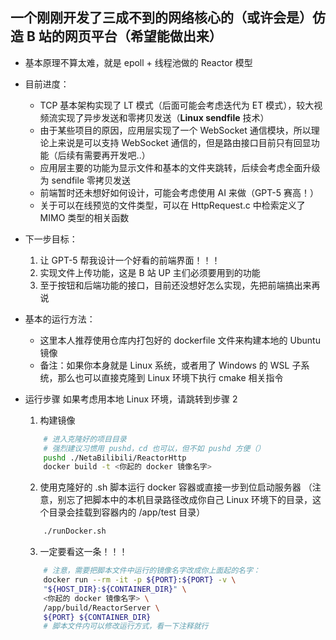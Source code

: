 ## 一个刚刚开发了三成不到的网络核心的（或许会是）仿造 B 站的网页平台（希望能做出来）

- 基本原理不算太难，就是 epoll + 线程池做的 Reactor 模型
- 目前进度：
  - TCP 基本架构实现了 LT 模式（后面可能会考虑迭代为 ET 模式），较大视频流实现了异步发送和零拷贝发送（**Linux sendfile** 技术）
  - 由于某些项目的原因，应用层实现了一个 WebSocket 通信模块，所以理论上来说是可以支持 WebSocket 通信的，但是路由接口目前只有回显功能（后续有需要再开发吧..）
  - 应用层主要的功能为显示文件和基本的文件夹跳转，后续会考虑全面升级为 sendfile 零拷贝发送
  - 前端暂时还未想好如何设计，可能会考虑使用 AI 来做（GPT-5 赛高！）
  - 关于可以在线预览的文件类型，可以在 HttpRequest.c 中检索定义了 MIMO 类型的相关函数

- 下一步目标：
    1. 让 GPT-5 帮我设计一个好看的前端界面！！！
    2. 实现文件上传功能，这是 B 站 UP 主们必须要用到的功能
    3. 至于按钮和后端功能的接口，目前还没想好怎么实现，先把前端搞出来再说


- 基本的运行方法：
    - 这里本人推荐使用仓库内打包好的 dockerfile 文件来构建本地的 Ubuntu 镜像
    - 备注：如果你本身就是 Linux 系统，或者用了 Windows 的 WSL 子系统，那么也可以直接克隆到 Linux 环境下执行 cmake 相关指令
- 运行步骤
    如果考虑用本地 Linux 环境，请跳转到步骤 2
    1. 构建镜像
    ``` bash
        # 进入克隆好的项目目录
        # 强烈建议习惯用 pushd，cd 也可以，但不如 pushd 方便（）
        pushd ./NetaBilibili/ReactorHttp
        docker build -t <你起的 docker 镜像名字>
    ```
    2. 使用克隆好的 .sh 脚本运行 docker 容器或直接一步到位启动服务器 
    （注意，别忘了把脚本中的本机目录路径改成你自己 Linux 环境下的目录，这个目录会挂载到容器内的 /app/test 目录）
    ``` bash
        ./runDocker.sh
    ```
    3. 一定要看这一条！！！
    ``` bash
        # 注意，需要把脚本文件中运行的镜像名字改成你上面起的名字：
        docker run --rm -it -p ${PORT}:${PORT} -v \
        "${HOST_DIR}:${CONTAINER_DIR}" \
        <你起的 docker 镜像名字> \
        /app/build/ReactorServer \
        ${PORT} ${CONTAINER_DIR} 
        # 脚本文件内可以修改运行方式，看一下注释就行
    ```
